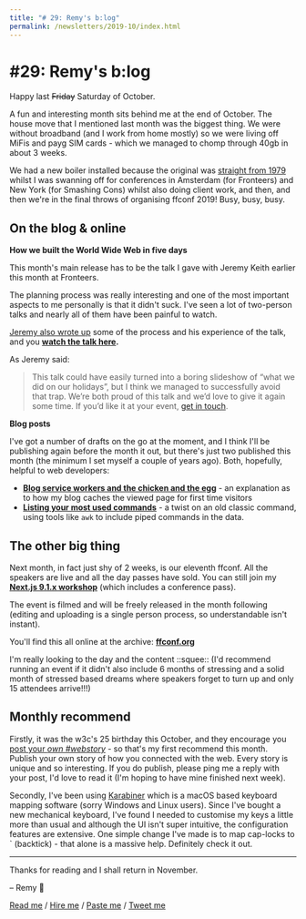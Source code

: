```yaml
---
title: "# 29: Remy's b:log"
permalink: /newsletters/2019-10/index.html
---
```


# #29: Remy's b:log

Happy last ~~Friday~~ Saturday of October.

A fun and interesting month sits behind me at the end of October. The house move that I mentioned last month was the biggest thing. We were without broadband (and I work from home mostly) so we were living off MiFis and payg SIM cards - which we managed to chomp through 40gb in about 3 weeks.

We had a new boiler installed because the original was [straight from 1979]() whilst I was swanning off for conferences in Amsterdam (for Fronteers) and New York (for Smashing Cons) whilst also doing client work, and then, and then we're in the final throws of organising ffconf 2019! Busy, busy, busy.

## On the blog & online

**How we built the World Wide Web in five days**

This month's main release has to be the talk I gave with Jeremy Keith earlier this month at Fronteers.

The planning process was really interesting and one of the most important aspects to me personally is that it didn't suck. I've seen a lot of two-person talks and nearly all of them have been painful to watch.

[Jeremy also wrote up](https://adactio.com/journal/15982) some of the process and his experience of the talk, and you **[watch the talk here](https://vimeo.com/364372321).**

As Jeremy said:

> This talk could have easily turned into a boring slideshow of “what we did on our holidays”, but I think we managed to successfully avoid that trap. We’re both proud of this talk and we’d love to give it again some time. If you’d like it at your event, [get in touch](https://adactio.com/contact/).

**Blog posts**

I've got a number of drafts on the go at the moment, and I think I'll be publishing again before the month it out, but there's just two published this month (the minimum I set myself a couple of years ago). Both, hopefully, helpful to web developers:

- **[Blog service workers and the chicken and the egg](https://remysharp.com/2019/10/01/blog-service-workers-and-the-chicken-and-the-egg)** - an explanation as to how my blog caches the viewed page for first time visitors
- **[Listing your most used commands](https://remysharp.com/2019/10/08/listing-your-most-used-commands)** - a twist on an old classic command, using tools like `awk` to include piped commands in the data.

## The other big thing

Next month, in fact just shy of 2 weeks, is our eleventh ffconf. All the speakers are live and all the day passes have sold. You can still join my **[Next.js 9.1.x workshop](https://2019.ffconf.org/workshop/next/#workshop)** (which includes a conference pass).

The event is filmed and will be freely released in the month following (editing and uploading is a single person process, so understandable isn't instant).

You'll find this all online at the archive: **[ffconf.org](https://ffconf.org)**

I'm really looking to the day and the content ::squee:: (I'd recommend running an event if it didn't also include 6 months of stressing and a solid month of stressed based dreams where speakers forget to turn up and only 15 attendees arrive!!!)

## Monthly recommend

Firstly, it was the w3c's 25 birthday this October, and they encourage you [post your _own #webstory_](https://www.w3.org/blog/2019/10/what-are-your-webstories/) - so that's my first recommend this month. Publish your own story of how you connected with the web. Every story is unique and so interesting. If you do publish, please ping me a reply with your post, I'd love to read it (I'm hoping to have mine finished next week).

Secondly, I've been using [Karabiner](https://pqrs.org/osx/karabiner/) which is a macOS based keyboard mapping software (sorry Windows and Linux users). Since I've bought a new mechanical keyboard, I've found I needed to customise my keys a little more than usual and although the UI isn't super intuitive, the configuration features are extensive. One simple change I've made is to map cap-locks to ` (backtick) - that alone is a massive help. Definitely check it out.

---

Thanks for reading and I shall return in November.

– Remy 👋

[Read me](https://remysharp.com) / [Hire me](https://leftlogic.com) / [Paste me](https://github.com/remy) / [Tweet me](https://twitter.com/rem)
